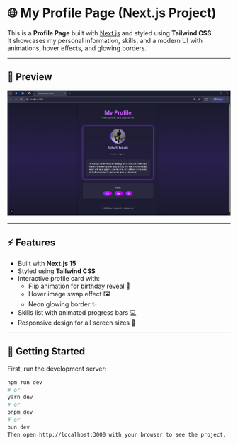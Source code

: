 # 🌐 My Profile Page (Next.js Project)

This is a **Profile Page** built with [Next.js](https://nextjs.org) and styled using **Tailwind CSS**.  
It showcases my personal information, skills, and a modern UI with animations, hover effects, and glowing borders.  

---

## 📸 Preview

![Project Screenshot](./public/preview.png)

---

## ⚡ Features

- Built with **Next.js 15**
- Styled using **Tailwind CSS**
- Interactive profile card with:
  - Flip animation for birthday reveal 🎂
  - Hover image swap effect 🖼️
  - Neon glowing border ✨
- Skills list with animated progress bars 💻
- Responsive design for all screen sizes 📱

---

## 🚀 Getting Started

First, run the development server:

```bash
npm run dev
# or
yarn dev
# or
pnpm dev
# or
bun dev
Then open http://localhost:3000 with your browser to see the project.

